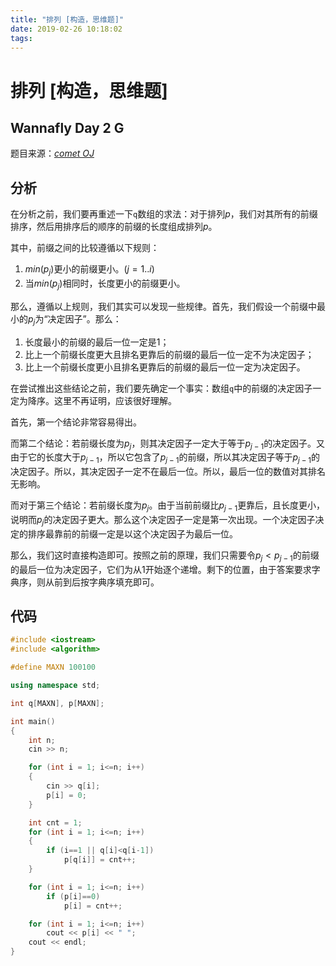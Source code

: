 ```yaml
---
title: "排列 [构造，思维题]"
date: 2019-02-26 10:18:02
tags: 
---
```


# 排列 [构造，思维题]

## Wannafly Day 2 G

<!--more-->

题目来源：[_comet OJ_](https://zhixincode.com/contest/14/problem/G)

## 分析

在分析之前，我们要再重述一下`q`数组的求法：对于排列$p$，我们对其所有的前缀排序，然后用排序后的顺序的前缀的长度组成排列$p$。

其中，前缀之间的比较遵循以下规则：
1. $min(p_j)$更小的前缀更小。$(j = 1..i)$
2. 当$min(p_j)$相同时，长度更小的前缀更小。

那么，遵循以上规则，我们其实可以发现一些规律。首先，我们假设一个前缀中最小的$p_j$为“决定因子”。那么：
1. 长度最小的前缀的最后一位一定是$1$；
2. 比上一个前缀长度更大且排名更靠后的前缀的最后一位一定不为决定因子；
3. 比上一个前缀长度更小且排名更靠后的前缀的最后一位一定为决定因子。

在尝试推出这些结论之前，我们要先确定一个事实：数组`q`中的前缀的决定因子一定为降序。这里不再证明，应该很好理解。

首先，第一个结论非常容易得出。

而第二个结论：若前缀长度为$p_j$，则其决定因子一定大于等于$p_{j-1}$的决定因子。又由于它的长度大于$p_{j-1}$，所以它包含了$p_{j-1}$的前缀，所以其决定因子等于$p_{j-1}$的决定因子。所以，其决定因子一定不在最后一位。所以，最后一位的数值对其排名无影响。

而对于第三个结论：若前缀长度为$p_j$。由于当前前缀比$p_{j-1}$更靠后，且长度更小，说明而$p_j$的决定因子更大。那么这个决定因子一定是第一次出现。一个决定因子决定的排序最靠前的前缀一定是以这个决定因子为最后一位。

那么，我们这时直接构造即可。按照之前的原理，我们只需要令$p_j < p_{j-1}$的前缀的最后一位为决定因子，它们为从1开始逐个递增。剩下的位置，由于答案要求字典序，则从前到后按字典序填充即可。

## 代码

```C++
#include <iostream>
#include <algorithm>

#define MAXN 100100

using namespace std;

int q[MAXN], p[MAXN];

int main()
{
    int n;
    cin >> n;

    for (int i = 1; i<=n; i++)
    {
        cin >> q[i];
        p[i] = 0;
    }

    int cnt = 1;
    for (int i = 1; i<=n; i++)
    {
        if (i==1 || q[i]<q[i-1])
            p[q[i]] = cnt++; 
    }

    for (int i = 1; i<=n; i++)
        if (p[i]==0)
            p[i] = cnt++;

    for (int i = 1; i<=n; i++)
        cout << p[i] << " ";
    cout << endl;
}
```
